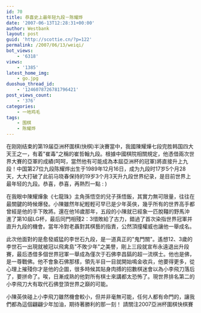 ```yaml
---
id: 70
title: 恭喜史上最年轻九段－陈耀烨
date: '2007-06-13T12:28:31+00:00'
author: Westbank
layout: post
guid: 'http://scottie.cn/?p=122'
permalink: /2007/06/13/weiqi/
bot_views:
    - '6318'
views:
    - '1385'
latest_home_img:
    - go.jpg
duoshuo_thread_id:
    - '1246078726781796421'
post_views_count:
    - '376'
categories:
    - 一地鸡毛
tags:
    - 围棋
    - 陈耀烨
---
```


在刚刚结束的第19届亞洲杯圍棋(快棋)半決賽當中，我國陳耀燁七段完胜韩国四大天王之一，有着"崔毒"之稱的崔哲翰九段。根據中國棋院相關規定，他憑借兩次世界大賽的亞軍的成績(呵呵，當然他有可能成為本屆亞洲杯的冠軍)將直接升上九段！中国第27位九段陈耀烨出生于1989年12月16日，成为九段时17岁5个月28天，大大打破了此前马晓春保持的19岁3个月3天升九段世界纪录，是目前世界上最年轻的九段。恭喜，恭喜，再熱烈一點 : )

在我眼中陳耀燁象《七龍珠》主角孫悟空的兒子孫悟飯，其實力無可限量，往往在最關鍵的時候爆發。小陳雖然年紀輕輕可早已是少年英俠，幾乎所有的世界高手都曾經是他的手下敗將。還在他16歲那年，五段的小陳就已經象一匹脫韁的野馬沖進了第10屆LG杯，最后同門相殘2：3惜敗給了古力，錯過了首次染指世界冠軍并直升九段的機會。當年冷對老聶對其棋藝的指責，公然頂撞權威也讓他一舉成名。

此次他面對的是愈發威猛的李世石九段，是一道真正的"鬼門關"。遙想12、3歲的李世石一出現就被冠以飛禽島"不敗少年"之美譽，剛上三段就宣布永遠退出升段賽，最后憑借多個世界冠軍一舉成為僅次于石佛李昌鎬的超一流棋士。他也是佛，是一尊戰佛。他不會象石佛那樣，領先半目一目就開始鳴金收兵，他要得更多，從心理上摧殘你才是他的企圖，很多時候其貼身肉搏的招數棋迷會以為小李飛刀落后了，要拼命了。唉，日漸成熟的他對所有棋士來講都太恐怖了。現世界排名第二的小李飛刀大有取代石佛登頂世界之巔的可能。

小陳英俠碰上小李飛刀雖然機會較小，但并非毫無可能，任何人都有命門的，讓我們都為這個翩翩少年加油，期待著勝利的那一刻！
請關注2007亞洲杯圍棋快棋賽